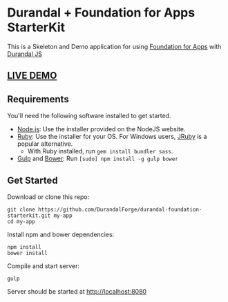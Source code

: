 # Durandal + Foundation for Apps StarterKit

This is a Skeleton and Demo application for using [Foundation for Apps](http://foundation.zurb.com/apps) with [Durandal JS](http://durandaljs.com)

## [LIVE DEMO](http://durandalforge.github.io/durandal-foundation-starterkit/)

## Requirements

You'll need the following software installed to get started.

  * [Node.js](http://nodejs.org): Use the installer provided on the NodeJS website.
  * [Ruby](https://www.ruby-lang.org/en/): Use the installer for your OS. For Windows users, [JRuby](http://jruby.org/) is a popular alternative.
    * With Ruby installed, run `gem install bundler sass`.
  * [Gulp](http://gulpjs.com/) and [Bower](http://bower.io): Run `[sudo] npm install -g gulp bower`

## Get Started

Download or clone this repo:
```
git clone https://github.com/DurandalForge/durandal-foundation-starterkit.git my-app
cd my-app
```

Install npm and bower dependencies:
```
npm install
bower install
```

Compile and start server:
```
gulp
```

Server should be started at [http://localhost:8080](http://localhost:8080)